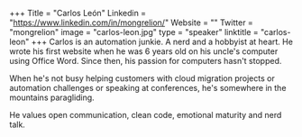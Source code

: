 +++
Title = "Carlos León"
Linkedin = "https://www.linkedin.com/in/mongrelion/"
Website = ""
Twitter = "mongrelion"
image = "carlos-leon.jpg"
type = "speaker"
linktitle = "carlos-leon"
+++
Carlos is an automation junkie. A nerd and a hobbyist at heart.
He wrote his first website when he was 6 years old on his uncle's computer using Office Word.
Since then, his passion for computers hasn't stopped.

When he's not busy helping customers with cloud migration projects or automation challenges or speaking at conferences, he's somewhere in the mountains paragliding.

He values open communication, clean code, emotional maturity and nerd talk.